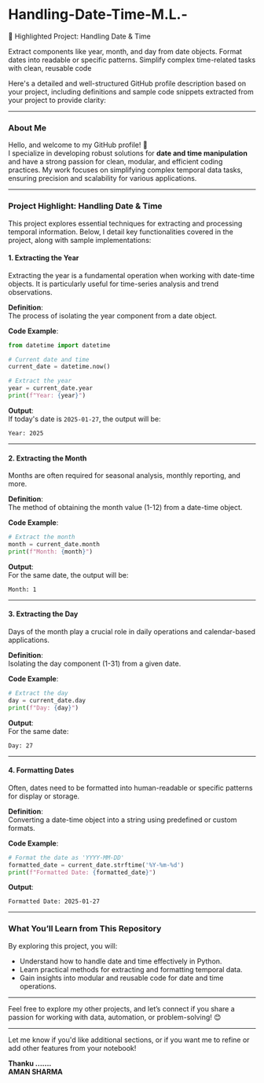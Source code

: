 # Handling-Date-Time-M.L.-
📌 Highlighted Project: Handling Date & Time

Extract components like year, month, and day from date objects.
Format dates into readable or specific patterns.
Simplify complex time-related tasks with clean, reusable code


Here's a detailed and well-structured GitHub profile description based on your project, including definitions and sample code snippets extracted from your project to provide clarity:

---

### About Me
Hello, and welcome to my GitHub profile! 👋  
I specialize in developing robust solutions for **date and time manipulation** and have a strong passion for clean, modular, and efficient coding practices. My work focuses on simplifying complex temporal data tasks, ensuring precision and scalability for various applications.  

---

### Project Highlight: **Handling Date & Time**
This project explores essential techniques for extracting and processing temporal information. Below, I detail key functionalities covered in the project, along with sample implementations:

#### 1. **Extracting the Year**  
Extracting the year is a fundamental operation when working with date-time objects. It is particularly useful for time-series analysis and trend observations.

**Definition**:  
The process of isolating the year component from a date object.  

**Code Example**:  
```python
from datetime import datetime

# Current date and time
current_date = datetime.now()

# Extract the year
year = current_date.year
print(f"Year: {year}")
```

**Output**:  
If today's date is `2025-01-27`, the output will be:
```
Year: 2025
```

---

#### 2. **Extracting the Month**  
Months are often required for seasonal analysis, monthly reporting, and more.

**Definition**:  
The method of obtaining the month value (1-12) from a date-time object.

**Code Example**:  
```python
# Extract the month
month = current_date.month
print(f"Month: {month}")
```

**Output**:  
For the same date, the output will be:
```
Month: 1
```

---

#### 3. **Extracting the Day**  
Days of the month play a crucial role in daily operations and calendar-based applications.

**Definition**:  
Isolating the day component (1-31) from a given date.

**Code Example**:  
```python
# Extract the day
day = current_date.day
print(f"Day: {day}")
```

**Output**:  
For the same date:
```
Day: 27
```

---

#### 4. **Formatting Dates**  
Often, dates need to be formatted into human-readable or specific patterns for display or storage.

**Definition**:  
Converting a date-time object into a string using predefined or custom formats.

**Code Example**:  
```python
# Format the date as 'YYYY-MM-DD'
formatted_date = current_date.strftime('%Y-%m-%d')
print(f"Formatted Date: {formatted_date}")
```

**Output**:  
```
Formatted Date: 2025-01-27
```

---

### What You’ll Learn from This Repository
By exploring this project, you will:
- Understand how to handle date and time effectively in Python.
- Learn practical methods for extracting and formatting temporal data.
- Gain insights into modular and reusable code for date and time operations.

---

Feel free to explore my other projects, and let’s connect if you share a passion for working with data, automation, or problem-solving! 😊  

--- 

Let me know if you'd like additional sections, or if you want me to refine or add other features from your notebook!

**Thanku .......**
<BR>       **AMAN SHARMA**
